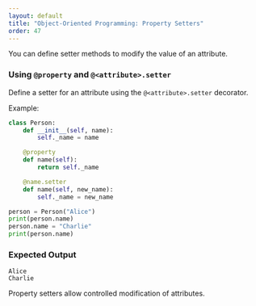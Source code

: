 ```yaml
---
layout: default
title: "Object-Oriented Programming: Property Setters"
order: 47
---
```


You can define setter methods to modify the value of an attribute.

### Using `@property` and `@<attribute>.setter`

Define a setter for an attribute using the `@<attribute>.setter` decorator.

Example:

```python
class Person:
    def __init__(self, name):
        self._name = name

    @property
    def name(self):
        return self._name

    @name.setter
    def name(self, new_name):
        self._name = new_name

person = Person("Alice")
print(person.name)
person.name = "Charlie"
print(person.name)
```

### Expected Output

```plaintext
Alice
Charlie
```

Property setters allow controlled modification of attributes.